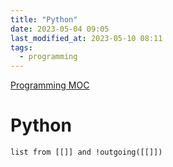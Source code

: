 ```yaml
---
title: "Python"
date: 2023-05-04 09:05
last_modified_at: 2023-05-10 08:11
tags:
  - programming
---
```


[Programming MOC](Programming%20MOC.md)

# Python

```dataview
list from [[]] and !outgoing([[]])
```
